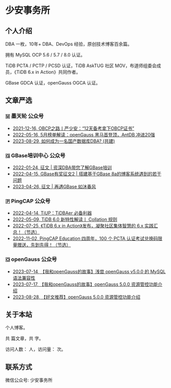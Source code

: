 # 少安事务所

## 个人介绍

DBA 一枚，10年+ DBA、DevOps 经验，原创技术博客百余篇。

拥有 MySQL OCP 5.6 / 5.7 / 8.0 认证。

TiDB PCTA / PCTP / PCSD 认证，TiDB AskTUG 社区 MOV，布道师组委会成员，《TiDB 6.x in Action》共同作者。

GBase GDCA 认证，openGauss OGCA 认证。


## 文章严选

### 🇲 墨天轮 公众号

- [2021-12-16, OBCP之路丨严少安：“12天备考拿下OBCP证书”](https://mp.weixin.qq.com/s?__biz=Mzk0OTI2NjAyMQ==&mid=2247490393&idx=1&sn=663b7b31698182193b8c8f8992c30d6e)
- [2022-05-16, 5月榜单解读：openGauss 黑马首登顶，AntDB 冲进20强](https://mp.weixin.qq.com/s?__biz=MzU0NTk1MTc2Ng==&mid=2247487073&idx=2&sn=43c333577d94fbad34356912e29f2956)
- [2023-08-29, 如何成为一名国产数据库DBA? (共建)](https://mp.weixin.qq.com/s?__biz=MzU0NTk1MTc2Ng==&mid=2247491070&idx=1&sn=d15d3e510816c2989c318258a31b8635)


### 🇬 GBase培训中心 公众号

- [2022-01-24, 征文 | 资深DBA带您了解GBase培训](https://mp.weixin.qq.com/s?__biz=MzI2ODU2NDUzMQ==&mid=2247490215&idx=3&sn=88a1587ba380840697e50cd7faf6c07d)
- [2022-04-15, GBase有奖征文2 | 搭建基于GBase 8a的博客系统遇到的若干问题](https://mp.weixin.qq.com/s?__biz=MzI2ODU2NDUzMQ==&mid=2247490976&idx=3&sn=c517f78034310b3a5a5117ff10a96b29)
- [2023-04-26, 征文 | 再遇GBase 如沐春风](https://mp.weixin.qq.com/s?__biz=MzI2ODU2NDUzMQ==&mid=2247493448&idx=5&sn=97c4d97e4f3eefb31a17ee9fab7fbf39)


### 🇵 PingCAP 公众号

- [2022-04-14, TiUP：TiDBAer 必备利器](https://mp.weixin.qq.com/s?__biz=MzI3NDIxNTQyOQ==&mid=2247501434&idx=1&sn=14089c6b65e31436f7b39bd44985d7ba)
- [2022-05-09, TiDB 6.0 新特性解读丨 Collation 规则](https://mp.weixin.qq.com/s?__biz=MzI3NDIxNTQyOQ==&mid=2247501974&idx=1&sn=bd2350242a4eb944b20955e64c13b756)
- [2022-07-25, 《TiDB 6.x in Action》发布，凝聚社区集体智慧的 6.x 实践汇总！（节选）](https://mp.weixin.qq.com/s?__biz=MzI3NDIxNTQyOQ==&mid=2247505131&idx=1&sn=5d063a0f446050e73e8270d3f93d8a1e)
- [2022-11-02, PingCAP Education 四周年，100 个 PCTA 认证考试兑换码限量赠送，先到先得！（节选）](https://mp.weixin.qq.com/s?__biz=MzI3NDIxNTQyOQ==&mid=2247507034&idx=2&sn=cca94657a0644df5f565d47a5ebd25d2)


### 🇴 openGauss 公众号

- [2023-07-14, 【我和openGauss的故事】浅尝 openGauss v5.0.0 的 MySQL 语法兼容性](https://mp.weixin.qq.com/s?__biz=MzIyMDE3ODk1Nw==&mid=2247510030&idx=5&sn=0742406cbe3bf3d0d002fdca326392a1)
- [2023-07-17, 【我和openGauss的故事】openGauss 5.0.0 资源管控功能介绍](https://mp.weixin.qq.com/s?__biz=MzIyMDE3ODk1Nw==&mid=2247510060&idx=4&sn=8a073e1eaa3e8f0c28754937b3928b6e)
- [2023-08-28, 【好文推荐】openGauss 5.0.0 资源管控功能介绍](https://mp.weixin.qq.com/s?__biz=MzIyMDE3ODk1Nw==&mid=2247511266&idx=1&sn=a86c4bc257c5df272b5efd4d49f35f7c)



## 关于本站

个人博客。

共 <code class="article_number"></code> 篇文章，共 <code class="site_word_count"></code> 字。

访问人数：<code class="site_uv"></code> 人，访问量：<code class="site_pv"></code> 次。

## 联系方式

微信公众号: 少安事务所
